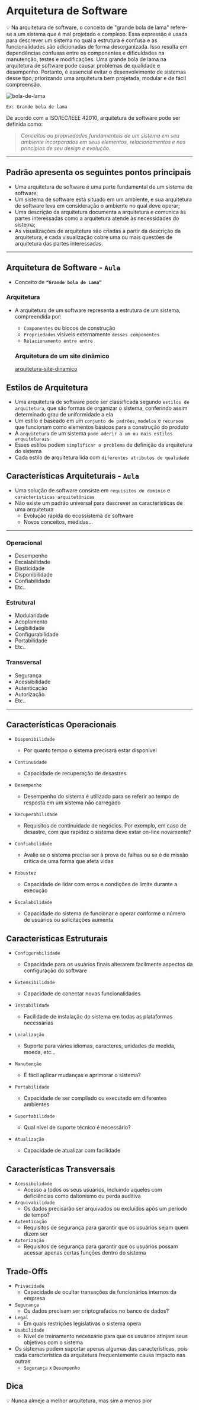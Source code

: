 # Arquitetura de Software

<aside>
💡 Na arquitetura de software, o conceito de "grande bola de lama" refere-se a um sistema que é mal projetado e complexo. Essa expressão é usada para descrever um sistema no qual a estrutura é confusa e as funcionalidades são adicionadas de forma desorganizada. Isso resulta em dependências confusas entre os componentes e dificuldades na manutenção, testes e modificações. Uma grande bola de lama na arquitetura de software pode causar problemas de qualidade e desempenho. Portanto, é essencial evitar o desenvolvimento de sistemas desse tipo, priorizando uma arquitetura bem projetada, modular e de fácil compreensão.

</aside>

![bola-de-lama](https://miro.medium.com/v2/resize:fit:600/0*EWjybLwJbxllHPFo)

`Ex: Grande bola de lama`

De acordo com a ISO/IEC/IEEE 42010, arquitetura de software pode ser definida como:

> *Conceitos ou propriedades fundamentais de um sistema em seu ambiente incorporados em seus elementos, relacionamentos e nos princípios de seu design e evolução.*
> 

---

## Padrão apresenta os seguintes pontos principais

- Uma arquitetura de software é uma parte fundamental de um sistema de software;
- Um sistema de software está situado em um ambiente, e sua arquitetura de software leva em consideração o ambiente no qual deve operar;
- Uma descrição da arquitetura documenta a arquitetura e comunica às partes interessadas como a arquitetura atende às necessidades do sistema;
- As visualizações de arquitetura são criadas a partir da descrição da arquitetura, e cada visualização cobre uma ou mais questões de arquitetura das partes interessadas.

---

## Arquitetura de Software - **`Aula`**

- Conceito de **`“Grande bola de Lama”`**

### Arquitetura

- A arquitetura de um software representa a estrutura de um sistema, compreendida por:
    - `Componentes` ou blocos de construção
    - `Propriedades` visíveis externamente `desses componentes`
    - `Relacionamento entre entre`
    
    ### Arquitetura de um site dinâmico
    
    [arquitetura-site-dinamico](https://raw.githubusercontent.com/nonatodiego/Desenvolvimento-Web-Backend/main/images/arquitetura-site-dinamico.png)
    

## Estilos de Arquitetura

- Uma arquitetura de software pode ser classificada segundo `estilos de arquitetura`, que são formas de organizar o sistema, conferindo assim determinado grau de uniformidade a ela
- Um estilo é baseado em um `conjunto de padrões`, `modelos` e `recursos` que funcionam como elementos básicos para a construção do produto
- A `arquitetura` de um sistema `pode aderir a um ou mais estilos arquiteturais`
- Esses estilos podem `simplificar o problema` de definição da arquitetura do sistema
- Cada estilo de arquitetura lida com `diferentes atributos de qualidade`

## Características Arquiteturais - **`Aula`**
- Uma solução de software consiste em `requisitos de domínio` e `características arquitetônicas`
- Não existe um padrão universal para descrever as características de uma arquitetura
    - Evolução rápida do ecossistema de software
    - Novos conceitos, medidas…

---

### Operacional

- Desempenho
- Escalabilidade
- Elasticidade
- Disponibilidade
- Confiabilidade
- Etc..

### Estrutural

- Modularidade
- Acoplamento
- Legibilidade
- Configurabilidade
- Portabilidade
- Etc..

### Transversal

- Segurança
- Acessibilidade
- Autenticação
- Autorização
- Etc..

---

## Características Operacionais

- `Disponibilidade`
    - Por quanto tempo o sistema precisará estar disponível
- `Continuidade`
    - Capacidade de recuperação de desastres
- `Desempenho`
    - Desempenho do sistema é utilizado para se referir ao tempo de resposta em um sistema não carregado
- `Recuperabilidade`
    - Requisitos de continuidade de negócios. Por exemplo, em caso de desastre, com que rapidez o sistema deve estar on-line novamente?

- `Confiabilidade`
    - Avalie se o sistema precisa ser à prova de falhas ou se é de missão crítica de uma forma que afeta vidas
- `Robustez`
    - Capacidade de lidar com erros e condições de limite durante a execução
- `Escalabilidade`
    - Capacidade do sistema de funcionar e operar conforme o número de usuários ou solicitações aumenta

## Características Estruturais

- `Configurabilidade`
    - Capacidade para os usuários finais alterarem facilmente aspectos da configuração do software
- `Extensibilidade`
    - Capacidade de conectar novas funcionalidades
- `Instabilidade`
    - Facilidade de instalação do sistema em todas as plataformas necessárias
- `Localização`
    - Suporte para vários idiomas, caracteres, unidades de medida, moeda, etc…

- `Manutenção`
    - É fácil aplicar mudanças e aprimorar o sistema?
- `Portabilidade`
    - Capacidade de ser compilado ou executado em diferentes ambientes
- `Suportabilidade`
    - Qual nível de suporte técnico é necessário?
- `Atualização`
    - Capacidade de atualizar com facilidade

## Características Transversais

- `Acessibilidade`
    - Acesso a todos os seus usuários, incluindo aqueles com deficiências como daltonismo ou perda auditiva
- `Arquivabilidade`
    - Os dados precisarão ser arquivados ou excluídos após um período de tempo?
- `Autenticação`
    - Requisitos de segurança para garantir que os usuários sejam quem dizem ser
- `Autorização`
    - Requisitos de segurança para garantir que os usuários possam acessar apenas certas funções dentro do sistema

## Trade-Offs

- `Privacidade`
    - Capacidade de ocultar transações de funcionários internos da empresa
- `Segurança`
    - Os dados precisam ser criptografados no banco de dados?
- `Legal`
    - Em quais restrições legislativas o sistema opera
- `Usabilidade`
    - Nível de treinamento necessário para que os usuários atinjam seus objetivos com o sistema
- Os sistemas podem suportar apenas algumas das características, pois cada característica da arquitetura frequentemente causa impacto nas outras
    - `Segurança` x `Desempenho`

## Dica

<aside>
💡 Nunca almeje a melhor arquitetura, mas sim a menos pior

</aside>